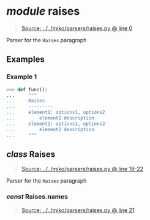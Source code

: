 # *module* **raises**

> [Source: ../../miko/parsers/raises.py @ line 0](../../miko/parsers/raises.py#L0)

Parser for the `Raises` paragraph

## Examples

### Example 1

```python
>>> def func():
...     """
...     Raises
...     ---------
...     element1: options1, options2
...         element1 description
...     element2: options1, options2
...         element2 description
...     """
```

## *class* **Raises**

> [Source: ../../miko/parsers/raises.py @ line 19-22](../../miko/parsers/raises.py#L19-L22)

Parser for the `Raises` paragraph

### *const* Raises.**names**

> [Source: ../../miko/parsers/raises.py @ line 21](../../miko/parsers/raises.py#L21)
